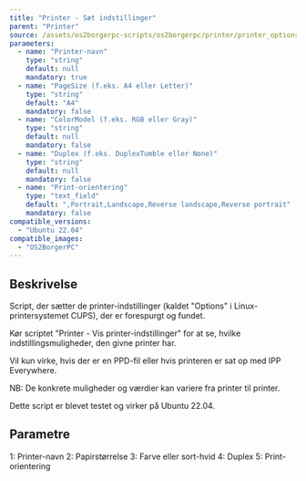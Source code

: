```yaml
---
title: "Printer - Sæt indstillinger"
parent: "Printer"
source: /assets/os2borgerpc-scripts/os2borgerpc/printer/printer_options_set.sh
parameters:
  - name: "Printer-navn"
    type: "string"
    default: null
    mandatory: true
  - name: "PageSize (f.eks. A4 eller Letter)"
    type: "string"
    default: "A4"
    mandatory: false
  - name: "ColorModel (f.eks. RGB eller Gray)"
    type: "string"
    default: null
    mandatory: false
  - name: "Duplex (f.eks. DuplexTumble eller None)"
    type: "string"
    default: null
    mandatory: false
  - name: "Print-orientering"
    type: "text_field"
    default: ",Portrait,Landscape,Reverse landscape,Reverse portrait"
    mandatory: false
compatible_versions:
  - "Ubuntu 22.04"
compatible_images:
  - "OS2BorgerPC"
---
```


## Beskrivelse
Script, der sætter de printer-indstillinger (kaldet "Options" i Linux-printersystemet CUPS), der er forespurgt og fundet.

Kør scriptet "Printer - Vis printer-indstillinger" for at se, hvilke indstillingsmuligheder, den givne printer har.

Vil kun virke, hvis der er en PPD-fil eller hvis printeren er sat op med IPP Everywhere.

NB: De konkrete muligheder og værdier kan variere fra printer til printer.

Dette script er blevet testet og virker på Ubuntu 22.04.

## Parametre
  1: Printer-navn
  2: Papirstørrelse
  3: Farve eller sort-hvid
  4: Duplex
  5: Print-orientering

